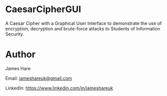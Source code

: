 # CaesarCipherGUI

A Caesar Cipher with a Graphical User Interface to demonstrate the use of encryption, decryption and brute-force attacks to Students of Information Security.

# Author

James Hare

Email: jameshareuk@gmail.com

LinkedIn: https://www.linkedin.com/in/jameshareuk
